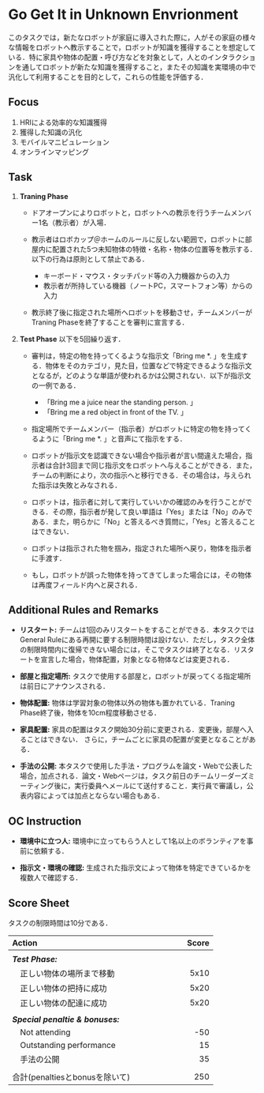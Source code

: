 # Go Get It in Unknown Envrionment
このタスクでは，新たなロボットが家庭に導入された際に，人がその家庭の様々な情報をロボットへ教示することで，ロボットが知識を獲得することを想定している．特に家具や物体の配置・呼び方などを対象として，人とのインタラクションを通してロボットが新たな知識を獲得すること，またその知識を実環境の中で汎化して利用することを目的として，これらの性能を評価する．

## Focus
1. HRIによる効率的な知識獲得
1. 獲得した知識の汎化
1. モバイルマニピュレーション
1. オンラインマッピング

## Task
1. **Traning Phase** 
	* ドアオープンによりロボットと，ロボットへの教示を行うチームメンバー1名（教示者）が入場．

	* 教示者はロボカップ＠ホームのルールに反しない範囲で，ロボットに部屋内に配置された5つ未知物体の特徴・名称・物体の位置等を教示する．以下の行為は原則として禁止である．

		- キーボード・マウス・タッチパッド等の入力機器からの入力
		- 教示者が所持している機器（ノートPC，スマートフォン等）からの入力

    * 教示終了後に指定された場所へロボットを移動させ，チームメンバーがTraning Phaseを終了することを審判に宣言する．

1. **Test Phase**
    以下を5回繰り返す．

    * 審判は，特定の物を持ってくるような指示文「Bring me \*. 」を生成する．物体をそのカテゴリ，見た目，位置などで特定できるような指示文となるが，どのような単語が使われるかは公開されない．以下が指示文の一例である．

		- 「Bring me a juice near the standing person. 」
		- 「Bring me a red object in front of the TV. 」
 
	* 指定場所でチームメンバー（指示者）がロボットに特定の物を持ってくるように「Bring me \*. 」と音声にて指示をする．

	* ロボットが指示文を認識できない場合や指示者が言い間違えた場合，指示者は合計3回まで同じ指示文をロボットへ与えることができる．また，チームの判断により，次の指示へと移行できる．その場合は，与えられた指示は失敗とみなされる．

	* ロボットは，指示者に対して実行していいかの確認のみを行うことができる．その際，指示者が発して良い単語は「Yes」または「No」のみである．また，明らかに「No」と答えるべき質問に，「Yes」と答えることはできない．

	* ロボットは指示された物を掴み，指定された場所へ戻り，物体を指示者に手渡す．

	* もし，ロボットが誤った物体を持ってきてしまった場合には，その物体は再度フィールド内へと戻される．

## Additional Rules and Remarks
* **リスタート:** チームは1回のみリスタートをすることができる．本タスクではGeneral Ruleにある再開に要する制限時間は設けない．ただし，タスク全体の制限時間内に復帰できない場合には，そこでタスクは終了となる．リスタートを宣言した場合，物体配置，対象となる物体などは変更される．

* **部屋と指定場所:** タスクで使用する部屋と，ロボットが戻ってくる指定場所は前日にアナウンスされる．

* **物体配置:** 物体は学習対象の物体以外の物体も置かれている．Traning Phase終了後，物体を10cm程度移動させる．

* **家具配置:** 家具の配置はタスク開始30分前に変更される．変更後，部屋へ入ることはできない． さらに，チームごとに家具の配置が変更となることがある．

* **手法の公開:** 本タスクで使用した手法・プログラムを論文・Webで公表した場合，加点される．論文・Webページは，タスク前日のチームリーダーズミーティング後に，実行委員へメールにて送付すること．実行員で審議し，公表内容によっては加点とならない場合もある．

## OC Instruction

* **環境中に立つ人:** 環境中に立ってもらう人として1名以上のボランティアを事前に依頼する．

* **指示文・環境の確認:** 生成された指示文によって物体を特定できているかを複数人で確認する．

## Score Sheet

タスクの制限時間は10分である．


|Action　　　　　　　　　　　　　　　|Score　　　|
|:---------------------------------------|-:|
|||
|***Test Phase:***||
|　正しい物体の場所まで移動			|5x10|
|　正しい物体の把持に成功			|5x20|
|　正しい物体の配達に成功			|5x20|
|||
|***Special penaltie & bonuses:***	||
|　Not attending					|-50|
|　Outstanding performance		|15|
|　手法の公開						|35|
|||
|合計(penaltiesとbonusを除いて)   |250|

<!--stackedit_data:
eyJoaXN0b3J5IjpbMTQ1NzExMzI3MSwtODI5NDAzMjk5XX0=
-->
